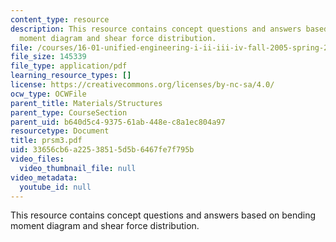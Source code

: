 ```yaml
---
content_type: resource
description: This resource contains concept questions and answers based on bending
  moment diagram and shear force distribution.
file: /courses/16-01-unified-engineering-i-ii-iii-iv-fall-2005-spring-2006/33656cb6a22538515d5b6467fe7f795b_prsm3.pdf
file_size: 145339
file_type: application/pdf
learning_resource_types: []
license: https://creativecommons.org/licenses/by-nc-sa/4.0/
ocw_type: OCWFile
parent_title: Materials/Structures
parent_type: CourseSection
parent_uid: b640d5c4-9375-61ab-448e-c8a1ec804a97
resourcetype: Document
title: prsm3.pdf
uid: 33656cb6-a225-3851-5d5b-6467fe7f795b
video_files:
  video_thumbnail_file: null
video_metadata:
  youtube_id: null
---
```

This resource contains concept questions and answers based on bending moment diagram and shear force distribution.